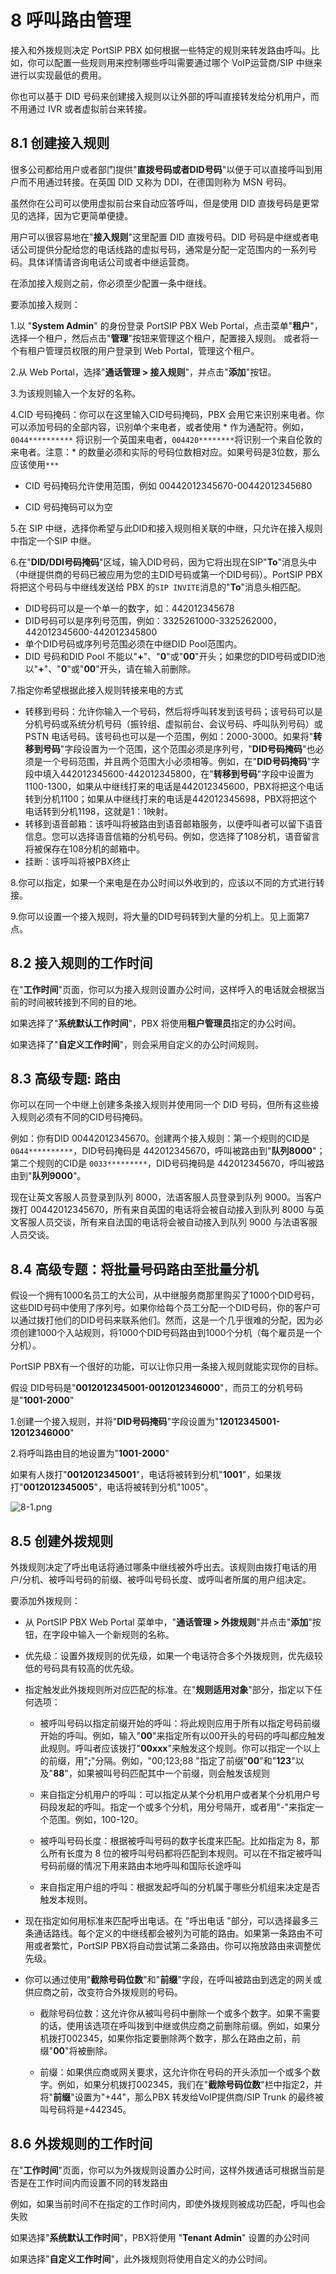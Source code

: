 # 8 呼叫路由管理

接入和外拨规则决定 PortSIP PBX 如何根据一些特定的规则来转发路由呼叫。比如，你可以配置一些规则用来控制哪些呼叫需要通过哪个 VoIP运营商/SIP 中继来进行以实现最低的费用。

你也可以基于 DID 号码来创建接入规则以让外部的呼叫直接转发给分机用户，而不用通过 IVR 或者虚拟前台来转接。

## 8.1 创建接入规则

很多公司都给用户或者部门提供"**直拨号码或者DID号码**"以便于可以直接呼叫到用户而不用通过转接。在英国 DID 又称为 DDI，在德国则称为 MSN 号码。

虽然你在公司可以使用虚拟前台来自动应答呼叫，但是使用 DID 直拨号码是更常见的选择，因为它更简单便捷。

用户可以很容易地在"**接入规则**"这里配置 DID 直拨号码。DID 号码是中继或者电话公司提供分配给您的电话线路的虚拟号码，通常是分配一定范围内的一系列号码。具体详情请咨询电话公司或者中继运营商。

在添加接入规则之前，你必须至少配置一条中继线。

要添加接入规则：

1.以 "**System Admin**" 的身份登录 PortSIP PBX Web Portal，点击菜单"**租户**"，选择一个租户，然后点击"**管理**"按钮来管理这个租户，配置接入规则。 或者将一个有租户管理员权限的用户登录到 Web Portal，管理这个租户。

2.从 Web Portal，选择"**通话管理 > 接入规则**"，并点击"**添加**"按钮。

3.为该规则输入一个友好的名称。

4.CID 号码掩码：你可以在这里输入CID号码掩码，PBX 会用它来识别来电者。你可以添加号码的全部内容，识别单个来电者，或者使用 * 作为通配符。例如，```0044**********``` 将识别一个英国来电者，```004420********```将识别一个来自伦敦的来电者。注意：* 的数量必须和实际的号码位数相对应。如果号码是3位数，那么应该使用```***```

  + CID 号码掩码允许使用范围，例如 00442012345670-00442012345680

  + CID 号码掩码可以为空

5.在 SIP 中继，选择你希望与此DID和接入规则相关联的中继，只允许在接入规则中指定一个SIP 中继。

6.在"**DID/DDI号码掩码**"区域，输入DID号码，因为它将出现在SIP"**To**"消息头中（中继提供商的号码已被应用为您的主DID号码或第一个DID号码）。PortSIP PBX 将把这个号码与中继线发送给 PBX 的```SIP INVITE```消息的"**To**"消息头相匹配。

  + DID号码可以是一个单一的数字，如：442012345678
  + DID号码可以是序列号范围，例如：3325261000-3325262000，442012345600-442012345800
  + 单个DID号码或序列号范围必须在中继DID Pool范围内。
  + DID 号码和DID Pool 不能以"**+**"、"**0**"或"**00**"开头；如果您的DID号码或DID池以"**+**"、"**0**"或"**00**"开头，请在输入前删除。

7.指定你希望根据此接入规则转接来电的方式

  + 转移到号码：允许你输入一个号码，然后将呼叫转发到该号码；该号码可以是分机号码或系统分机号码（振铃组、虚拟前台、会议号码、呼叫队列号码）或PSTN 电话号码。该号码也可以是一个范围，例如：2000-3000。如果将"**转移到号码**"字段设置为一个范围，这个范围必须是序列号，"**DID号码掩码**"也必须是一个号码范围，并且两个范围大小必须相等。例如，在"**DID号码掩码**"字段中填入442012345600-442012345800，在"**转移到号码**"字段中设置为1100-1300，如果从中继线打来的电话是442012345600，PBX将把这个电话转到分机1100；如果从中继线打来的电话是442012345698，PBX将把这个电话转到分机1198，这就是1：1映射。
  + 转移到语音邮箱：该呼叫将被路由到语音邮箱服务，以便呼叫者可以留下语音信息。您可以选择语音信箱的分机号码。例如，您选择了108分机，语音留言将被保存在108分机的邮箱中。
  + 挂断：该呼叫将被PBX终止

8.你可以指定，如果一个来电是在办公时间以外收到的，应该以不同的方式进行转接。

9.你可以设置一个接入规则，将大量的DID号码转到大量的分机上。见上面第7点。

## 8.2 接入规则的工作时间

在"**工作时间**"页面，你可以为接入规则设置办公时间，这样呼入的电话就会根据当前的时间被转接到不同的目的地。

如果选择了"**系统默认工作时间**"，PBX 将使用**租户管理员**指定的办公时间。

如果选择了"**自定义工作时间**"，则会采用自定义的办公时间规则。

## 8.3 高级专题: 路由

你可以在同一个中继上创建多条接入规则并使用同一个 DID 号码，但所有这些接入规则必须有不同的CID号码掩码。

例如：你有DID 00442012345670。创建两个接入规则：第一个规则的CID是```0044**********```，DID号码掩码是 442012345670，呼叫被路由到"**队列8000**"；第二个规则的CID是 ```0033*********```，DID号码掩码是 442012345670，呼叫被路由到"**队列9000**"。

现在让英文客服人员登录到队列 8000，法语客服人员登录到队列 9000。当客户拨打 00442012345670，所有来自英国的电话将会被自动接入到队列 8000 与英文客服人员交谈，所有来自法国的电话将会被自动接入到队列 9000 与法语客服人员交谈。


## 8.4 高级专题：将批量号码路由至批量分机

假设一个拥有1000名员工的大公司，从中继服务商那里购买了1000个DID号码，这些DID号码中使用了序列号。如果你给每个员工分配一个DID号码，你的客户可以通过拨打他们的DID号码来联系他们。然而，这是一个几乎很难的分配，因为必须创建1000个入站规则，将1000个DID号码路由到1000个分机（每个雇员是一个分机）。

PortSIP PBX有一个很好的功能，可以让你只用一条接入规则就能实现你的目标。

假设 DID号码是"**0012012345001-0012012346000**"，而员工的分机号码是"**1001-2000**"

1.创建一个接入规则，并将"**DID号码掩码**"字段设置为"**12012345001-12012346000**"

2.将呼叫路由目的地设置为"**1001-2000**"

如果有人拨打"**0012012345001**"，电话将被转到分机"**1001**"，如果拨打"**0012012345005**"，电话将被转到分机"1005"。

![8-1.png](v16/images/8-1.png)

## 8.5 创建外拨规则

外拨规则决定了呼出电话将通过哪条中继线被外呼出去。该规则由拨打电话的用户/分机、被呼叫号码的前缀、被呼叫号码长度、或呼叫者所属的用户组决定。

要添加外拨规则：

  + 从 PortSIP PBX Web Portal 菜单中，"**通话管理 > 外拨规则**"并点击"**添加**"按钮，在字段中输入一个新规则的名称。

  + 优先级：设置外拨规则的优先级，如果一个电话符合多个外拨规则，优先级较低的号码具有较高的优先级。

  + 指定触发此外拨规则所对应匹配的标准。在"**规则适用对象**"部分，指定以下任何选项：

    + 被呼叫号码以指定前缀开始的呼叫：将此规则应用于所有以指定号码前缀开始的呼叫。例如，输入"**00**"来指定所有以00开头的号码的呼叫都应触发此规则。呼叫者应该拨打"**00xxx**"来触发这个规则。你可以指定一个以上的前缀，用"**;**"分隔。例如，"00;123;88 "指定了前缀"**00**"和"**123**"以及"**88**"，如果被叫号码匹配其中一个前缀，则会触发该规则

    + 来自指定分机用户的呼叫：可以指定从某个分机用户或者某个分机用户号码段发起的呼叫。指定一个或多个分机，用分号隔开，或者用"-"来指定一个范围。例如，100-120。

    + 被呼叫号码长度：根据被呼叫号码的数字长度来匹配。比如指定为 8，那么所有长度为 8 位的被呼叫号码都将匹配到本规则。可以在不指定被呼叫号码前缀的情况下用来路由本地呼叫和国际长途呼叫

    + 来自指定用户组的呼叫：根据发起呼叫的分机属于哪些分机组来决定是否触发本规则。

  + 现在指定如何用标准来匹配呼出电话。在 "呼出电话 "部分，可以选择最多三条通话路线。每个定义的中继线都会被列为可能的路由。如果第一条路由不可用或者繁忙，PortSIP PBX将自动尝试第二条路由。你可以拖放路由来调整优先级。

  + 你可以通过使用"**截除号码位数**"和"**前缀**"字段，在呼叫被路由到选定的网关或供应商之前，改变符合外拨规则的号码。

    + 截除号码位数：这允许你从被叫号码中删除一个或多个数字。如果不需要的话，使用该选项在呼叫拨到中继或供应商之前删除前缀。例如，如果分机拨打002345，如果你指定要删除两个数字，那么在路由之前，前缀"**00**"将被删除。

    + 前缀：如果供应商或网关要求，这允许你在号码的开头添加一个或多个数字。例如，如果分机拨打002345，我们在"**截除号码位数**"栏中指定2，并将"**前缀**"设置为"+44"，那么PBX 转发给VoIP提供商/SIP Trunk 的最终被叫号码将是+442345。

## 8.6 外拨规则的工作时间

在"**工作时间**"页面，你可以为外拨规则设置办公时间，这样外拨通话可根据当前是否是在工作时间内而设置不同的转发路由

例如，如果当前时间不在指定的工作时间内，即使外拨规则被成功匹配，呼叫也会失败

如果选择"**系统默认工作时间**"，PBX将使用 "**Tenant Admin**" 设置的办公时间

如果选择"**自定义工作时间**"，此外拨规则将使用自定义的办公时间。








































































